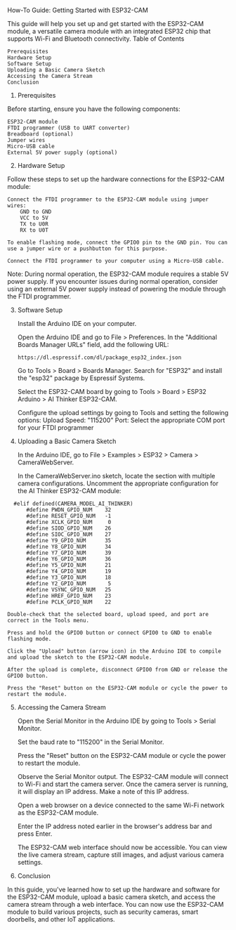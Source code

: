 
How-To Guide: Getting Started with ESP32-CAM

This guide will help you set up and get started with the ESP32-CAM module, a versatile camera module with an integrated ESP32 chip that supports Wi-Fi and Bluetooth connectivity.
Table of Contents

    Prerequisites
    Hardware Setup
    Software Setup
    Uploading a Basic Camera Sketch
    Accessing the Camera Stream
    Conclusion

1. Prerequisites

Before starting, ensure you have the following components:

    ESP32-CAM module
    FTDI programmer (USB to UART converter)
    Breadboard (optional)
    Jumper wires
    Micro-USB cable
    External 5V power supply (optional)

2. Hardware Setup

Follow these steps to set up the hardware connections for the ESP32-CAM module:

    Connect the FTDI programmer to the ESP32-CAM module using jumper wires:
        GND to GND
        VCC to 5V
        TX to U0R
        RX to U0T

    To enable flashing mode, connect the GPIO0 pin to the GND pin. You can use a jumper wire or a pushbutton for this purpose.

    Connect the FTDI programmer to your computer using a Micro-USB cable.

Note: During normal operation, the ESP32-CAM module requires a stable 5V power supply. If you encounter issues during normal operation, consider using an external 5V power supply instead of powering the module through the FTDI programmer.

3. Software Setup

    Install the Arduino IDE on your computer.

    Open the Arduino IDE and go to File > Preferences. In the "Additional Boards Manager URLs" field, add the following URL:


    ```https://dl.espressif.com/dl/package_esp32_index.json```

    Go to Tools > Board > Boards Manager. Search for "ESP32" and install the "esp32" package by Espressif Systems.

    Select the ESP32-CAM board by going to Tools > Board > ESP32 Arduino > AI Thinker ESP32-CAM.

    Configure the upload settings by going to Tools and setting the following options:
        Upload Speed: "115200"
        Port: Select the appropriate COM port for your FTDI programmer

4. Uploading a Basic Camera Sketch

    In the Arduino IDE, go to File > Examples > ESP32 > Camera > CameraWebServer.

    In the CameraWebServer.ino sketch, locate the section with multiple camera configurations. Uncomment the appropriate configuration for the AI Thinker ESP32-CAM module:

  ```
    #elif defined(CAMERA_MODEL_AI_THINKER)
        #define PWDN_GPIO_NUM    32
        #define RESET_GPIO_NUM   -1
        #define XCLK_GPIO_NUM     0
        #define SIOD_GPIO_NUM    26
        #define SIOC_GPIO_NUM    27
        #define Y9_GPIO_NUM      35
        #define Y8_GPIO_NUM      34
        #define Y7_GPIO_NUM      39
        #define Y6_GPIO_NUM      36
        #define Y5_GPIO_NUM      21
        #define Y4_GPIO_NUM      19
        #define Y3_GPIO_NUM      18
        #define Y2_GPIO_NUM       5
        #define VSYNC_GPIO_NUM   25
        #define HREF_GPIO_NUM    23
        #define PCLK_GPIO_NUM    22
```
  


    Double-check that the selected board, upload speed, and port are correct in the Tools menu.

    Press and hold the GPIO0 button or connect GPIO0 to GND to enable flashing mode.

    Click the "Upload" button (arrow icon) in the Arduino IDE to compile and upload the sketch to the ESP32-CAM module.

    After the upload is complete, disconnect GPIO0 from GND or release the GPIO0 button.

    Press the "Reset" button on the ESP32-CAM module or cycle the power to restart the module.

5. Accessing the Camera Stream

    Open the Serial Monitor in the Arduino IDE by going to Tools > Serial Monitor.

    Set the baud rate to "115200" in the Serial Monitor.

    Press the "Reset" button on the ESP32-CAM module or cycle the power to restart the module.

    Observe the Serial Monitor output. The ESP32-CAM module will connect to Wi-Fi and start the camera server. Once the camera server is running, it will display an IP address. Make a note of this IP address.

    Open a web browser on a device connected to the same Wi-Fi network as the ESP32-CAM module.

    Enter the IP address noted earlier in the browser's address bar and press Enter.

    The ESP32-CAM web interface should now be accessible. You can view the live camera stream, capture still images, and adjust various camera settings.

6. Conclusion

In this guide, you've learned how to set up the hardware and software for the ESP32-CAM module, upload a basic camera sketch, and access the camera stream through a web interface. You can now use the ESP32-CAM module to build various projects, such as security cameras, smart doorbells, and other IoT applications.











<!-- 

####################### 

Title: Comprehensive ESP32-Camera Module Manual and Shortcuts

Table of Contents:
1. Introduction
2. Features
3. Hardware Requirements
4. Software Requirements
5. Wiring and Pin Configuration
6. Basic Usage and Commands
   6.1. Camera Configuration
   6.2. Capturing an Image
   6.3. Streaming Video
   6.4. Face Recognition and Detection
   6.5. Saving Images to SD Card
7. Advanced Features and Applications
8. Troubleshooting
9. Resources and References

1. Introduction
(Refer to the previous response.)

2. Features
(Refer to the previous response.)

3. Hardware Requirements
(Refer to the previous response.)

4. Software Requirements
(Refer to the previous response.)

5. Wiring and Pin Configuration
(Refer to the previous response.)

6. Basic Usage and Commands

6.1. Camera Configuration
Camera settings such as resolution, format, and quality can be adjusted using the camera configuration structure. The following example demonstrates how to set up a basic camera configuration in Arduino IDE:
```python
#include "esp_camera.h"

camera_config_t config;

void setupCamera() {
  config.ledc_channel = LEDC_CHANNEL_0;
  config.ledc_timer = LEDC_TIMER_0;
  config.pin_d0 = 5;
  config.pin_d1 = 18;
  config.pin_d2 = 19;
  config.pin_d3 = 21;
  config.pin_d4 = 36;
  config.pin_d5 = 39;
  config.pin_d6 = 34;
  config.pin_d7 = 35;
  config.pin_xclk = 0;
  config.pin_pclk = 22;
  config.pin_vsync = 25;
  config.pin_href = 23;
  config.pin_sscb_sda = 26;
  config.pin_sscb_scl = 27;
  config.pin_pwdgitn = 32;
  config.pin_reset = -1;
  config.xclk_freq_hz = 20000000;
  config.pixel_format = PIXFORMAT_JPEG;
  config.frame_size = FRAMESIZE_SVGA;
  config.jpeg_quality = 12;
  config.fb_count = 1;

  // Initialize the camera
  esp_err_t err = esp_camera_init(&config);
  if (err != ESP_OK) {
	Serial.printf("Camera init failed with error 0x%x", err);
	return;
  }
}
```
- config.pixel_format: Set the pixel format (e.g., PIXFORMAT_JPEG, PIXFORMAT_RGB888, PIXFORMAT_GRAYSCALE).
- config.frame_size: Set the frame size (e.g., FRAMESIZE_QVGA, FRAMESIZE_VGA, FRAMESIZE_SVGA).
- config.jpeg_quality: Set the JPEG quality (1-63, lower values mean higher quality and larger image size).

6.2. Capturing an Image
(Refer to the previous response for a basic example.)

6.3. Streaming Video
(Refer to the previous response for a basic example.)

6.4. Face Recognition and Detection
To use face recognition and detection, the dl_lib.h library and a pre-trained model are required. Follow these steps to implement basic face recognition:

1. Include the necessary libraries:
```
#include "esp_camera.h"
#include "fd_forward.h"
#include "fr_forward.h"
#include "dl_lib.h"
```

2. Initialize the face detection and recognition models:
```
mtmn_config_t mtmn_config
```



1. Include the necessary libraries:
```
#include "esp_camera.h"
#include "fd_forward.h"
#include "fr_forward.h"
#include "dl_lib.h"
```


2. Initialize the face detection and recognition models:
```
mtmn_config_t mtmn_config = mtmn_init_config();
dl_matrix3du_t *aligned_face = dl_matrix3du_alloc(1, FACE_WIDTH, FACE_HEIGHT, 3);


face_id_list_init(&id_list, FACE_ID_SAVE_NUMBER, FACE_WIDTH, FACE_HEIGHT);

// Load the face detection model
face_detection_init("fd_forward");

// Load the face recognition model
face_recognition_init("fr_forward");
```
3. Capture an image and perform face detection:
```
camera_fb_t *fb = esp_camera_fb_get();

if (!fb) {
  Serial.println("Failed to capture image");
  return;
}

box_array_t *net_boxes = face_detect_net_boxes(fb, mtmn_config);

if (!net_boxes) {
  Serial.println("No faces detected");
} else {
  Serial.printf("Detected %d faces\n", net_boxes->len);
}

```
4. Perform face recognition on the detected faces:
```
for (int i = 0; i < net_boxes->len; i++) {
  fptp_t similarity = {0};

  // Align the face in the image
  face_align_net(aligned_face, fb, net_boxes->box[i].box_p);

  // Perform face recognition
  int matched_id = recognize_face(aligned_face, &id_list, &similarity);

  if (matched_id >= 0) {
	Serial.printf("Face matched with ID %d, similarity: %f\n", matched_id, similarity);
  } else {
	Serial.printf("Face not recognized, similarity: %f\n", similarity);
  }
}
```
5. Don't forget to release the allocated resources after use:
```
dl_matrix3du_free(aligned_face);
free(net_boxes);
esp_camera_fb_return(fb);
```


6. Saving Images to SD Card

To save images to an SD card, follow these steps:

1. Include the necessary libraries:
```
#include "FS.h"
#include "SD_MMC.h"
```
2. Initialize the SD card:
```
void setupSDCard() {
  if (!SD_MMC.begin()) {
	Serial.println("Failed to initialize SD card");
	return;
  }
  Serial.println("SD card initialized");
}
```

3. Save the captured image to the SD card:
```
void saveImageToSDCard(camera_fb_t *fb, const char *filename) {
  File file = SD_MMC.open(filename, FILE_WRITE);

  if (!file) {
	Serial.println("Failed to open file for writing");
	return;
  }

  file.write(fb->buf, fb->len);
  file.close();
}

``` -->
